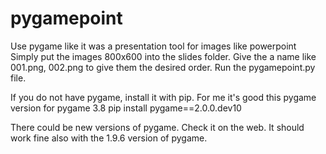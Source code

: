 # pygamepoint
Use pygame like it was a presentation tool for images like powerpoint
Simply put the images 800x600 into the slides folder.
Give the a name like 001.png, 002.png to give them the desired order.
Run the pygamepoint.py file.

If you do not have pygame, install it with pip.
For me it's good this pygame version for pygame 3.8
pip install pygame==2.0.0.dev10

There could be new versions of pygame. Check it on the web.
It should work fine also with the 1.9.6 version of pygame.
